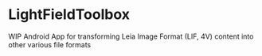 # LightFieldToolbox
WIP Android App for transforming Leia Image Format (LIF, 4V) content into other various file formats
